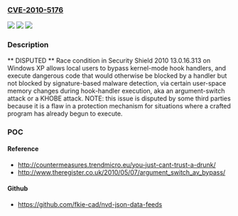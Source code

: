 ### [CVE-2010-5176](https://cve.mitre.org/cgi-bin/cvename.cgi?name=CVE-2010-5176)
![](https://img.shields.io/static/v1?label=Product&message=n%2Fa&color=blue)
![](https://img.shields.io/static/v1?label=Version&message=n%2Fa&color=blue)
![](https://img.shields.io/static/v1?label=Vulnerability&message=n%2Fa&color=brighgreen)

### Description

** DISPUTED ** Race condition in Security Shield 2010 13.0.16.313 on Windows XP allows local users to bypass kernel-mode hook handlers, and execute dangerous code that would otherwise be blocked by a handler but not blocked by signature-based malware detection, via certain user-space memory changes during hook-handler execution, aka an argument-switch attack or a KHOBE attack.  NOTE: this issue is disputed by some third parties because it is a flaw in a protection mechanism for situations where a crafted program has already begun to execute.

### POC

#### Reference
- http://countermeasures.trendmicro.eu/you-just-cant-trust-a-drunk/
- http://www.theregister.co.uk/2010/05/07/argument_switch_av_bypass/

#### Github
- https://github.com/fkie-cad/nvd-json-data-feeds

